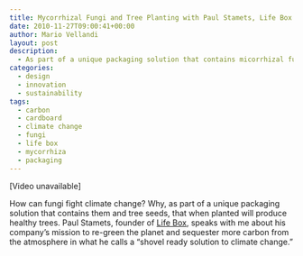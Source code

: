 ```yaml
---
title: Mycorrhizal Fungi and Tree Planting with Paul Stamets, Life Box
date: 2010-11-27T09:00:41+00:00
author: Mario Vellandi
layout: post
description:
  - As part of a unique packaging solution that contains micorrhizal funghi and tree seeds, when planted they'll will produce healthy trees and sequester carbon from the atmosphere.
categories:
  - design
  - innovation
  - sustainability
tags:
  - carbon
  - cardboard
  - climate change
  - fungi
  - life box
  - mycorrhiza
  - packaging
---
```

[Video unavailable]

How can fungi fight climate change? Why, as part of a unique packaging solution that contains them and tree seeds, that when planted will produce healthy trees. Paul Stamets, founder of [Life Box](http://www.lifeboxcompany.com/), speaks with me about his company&#8217;s mission to re-green the planet and sequester more carbon from the atmosphere in what he calls a &#8220;shovel ready solution to climate change.&#8221;
